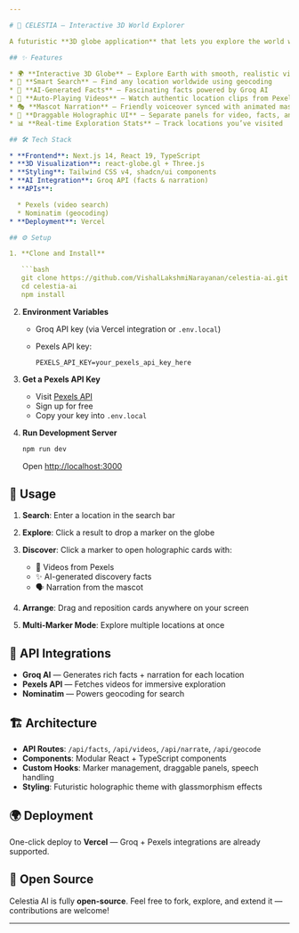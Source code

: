 ```yaml
---

# 🌌 CELESTIA — Interactive 3D World Explorer

A futuristic **3D globe application** that lets you explore the world with AI-powered facts, videos, and a mascot narrator. Built with **Next.js**, **Three.js / react-globe.gl**, and integrated with **Groq AI** + **Pexels API**.

## ✨ Features

* 🌍 **Interactive 3D Globe** — Explore Earth with smooth, realistic visualization
* 🔎 **Smart Search** — Find any location worldwide using geocoding
* 🤖 **AI-Generated Facts** — Fascinating facts powered by Groq AI
* 🎥 **Auto-Playing Videos** — Watch authentic location clips from Pexels
* 🎭 **Mascot Narration** — Friendly voiceover synced with animated mascot frames
* 🧩 **Draggable Holographic UI** — Separate panels for video, facts, and narration
* 📊 **Real-time Exploration Stats** — Track locations you’ve visited

## 🛠 Tech Stack

* **Frontend**: Next.js 14, React 19, TypeScript
* **3D Visualization**: react-globe.gl + Three.js
* **Styling**: Tailwind CSS v4, shadcn/ui components
* **AI Integration**: Groq API (facts & narration)
* **APIs**:

  * Pexels (video search)
  * Nominatim (geocoding)
* **Deployment**: Vercel

## ⚙️ Setup

1. **Clone and Install**

   ```bash
   git clone https://github.com/VishalLakshmiNarayanan/celestia-ai.git
   cd celestia-ai
   npm install
   ```

2. **Environment Variables**

   * Groq API key (via Vercel integration or `.env.local`)
   * Pexels API key:

     ```env
     PEXELS_API_KEY=your_pexels_api_key_here
     ```

3. **Get a Pexels API Key**

   * Visit [Pexels API](https://www.pexels.com/api/)
   * Sign up for free
   * Copy your key into `.env.local`

4. **Run Development Server**

   ```bash
   npm run dev
   ```

   Open [http://localhost:3000](http://localhost:3000)

## 🚀 Usage

1. **Search**: Enter a location in the search bar
2. **Explore**: Click a result to drop a marker on the globe
3. **Discover**: Click a marker to open holographic cards with:

   * 🎥 Videos from Pexels
   * ✨ AI-generated discovery facts
   * 🗣️ Narration from the mascot
4. **Arrange**: Drag and reposition cards anywhere on your screen
5. **Multi-Marker Mode**: Explore multiple locations at once

## 🔗 API Integrations

* **Groq AI** — Generates rich facts + narration for each location
* **Pexels API** — Fetches videos for immersive exploration
* **Nominatim** — Powers geocoding for search

## 🏗 Architecture

* **API Routes**: `/api/facts`, `/api/videos`, `/api/narrate`, `/api/geocode`
* **Components**: Modular React + TypeScript components
* **Custom Hooks**: Marker management, draggable panels, speech handling
* **Styling**: Futuristic holographic theme with glassmorphism effects

## 🌍 Deployment

One-click deploy to **Vercel** — Groq + Pexels integrations are already supported.

## 🤝 Open Source

Celestia AI is fully **open-source**.
Feel free to fork, explore, and extend it — contributions are welcome!

---
```



